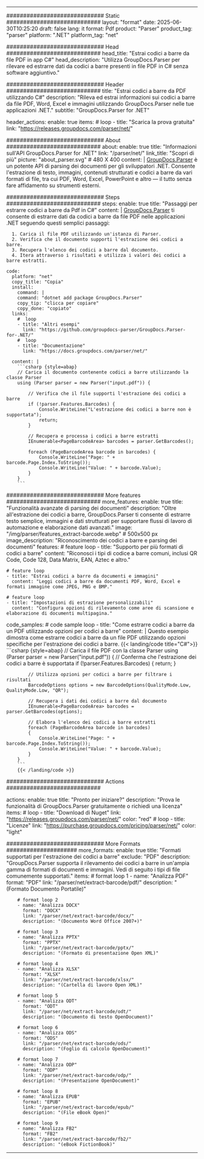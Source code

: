 


---
############################# Static ############################
layout: "format"
date:  2025-06-30T10:25:20
draft: false
lang: it
format: Pdf
product: "Parser"
product_tag: "parser"
platform: ".NET"
platform_tag: "net"

############################# Head ############################
head_title: "Estrai codici a barre da file PDF in app C#"
head_description: "Utilizza GroupDocs.Parser per rilevare ed estrarre dati da codici a barre presenti in file PDF in C# senza software aggiuntivo."

############################# Header ############################
title: "Estrai codici a barre da PDF utilizzando C#" 
description: "Rileva ed estrai informazioni sui codici a barre da file PDF, Word, Excel e immagini utilizzando GroupDocs.Parser nelle tue applicazioni .NET."
subtitle: "GroupDocs.Parser for .NET" 

header_actions:
  enable: true
  items:
    #  loop
    - title: "Scarica la prova gratuita"
      link: "https://releases.groupdocs.com/parser/net/"
      
############################# About ############################
about:
    enable: true
    title: "Informazioni sull'API GroupDocs.Parser for .NET"
    link: "/parser/net/"
    link_title: "Scopri di più"
    picture: "about_parser.svg" # 480 X 400
    content: |
       [GroupDocs.Parser](/parser/net/) è un potente API di parsing dei documenti per gli sviluppatori .NET. Consente l'estrazione di testo, immagini, contenuti strutturati e codici a barre da vari formati di file, tra cui PDF, Word, Excel, PowerPoint e altro — il tutto senza fare affidamento su strumenti esterni.

############################# Steps ############################
steps:
    enable: true
    title: "Passaggi per estrarre codici a barre da Pdf in C#"
    content: |
      [GroupDocs.Parser](/parser/net/) ti consente di estrarre dati da codici a barre da file PDF nelle applicazioni .NET seguendo questi semplici passaggi:
      
      1. Carica il file PDF utilizzando un'istanza di Parser.
      2. Verifica che il documento supporti l'estrazione dei codici a barre.
      3. Recupera l'elenco dei codici a barre dal documento.
      4. Itera attraverso i risultati e utilizza i valori dei codici a barre estratti.
   
    code:
      platform: "net"
      copy_title: "Copia"
      install:
        command: |
        command: "dotnet add package GroupDocs.Parser"
        copy_tip: "clicca per copiare"
        copy_done: "copiato"
      links:
        #  loop
        - title: "Altri esempi"
          link: "https://github.com/groupdocs-parser/GroupDocs.Parser-for-.NET/"
        #  loop
        - title: "Documentazione"
          link: "https://docs.groupdocs.com/parser/net/"
          
      content: |
        ```csharp {style=abap}
        // Carica il documento contenente codici a barre utilizzando la classe Parser
        using (Parser parser = new Parser("input.pdf")) {

            // Verifica che il file supporti l'estrazione dei codici a barre
            if (!parser.Features.Barcodes) {
                Console.WriteLine("L'estrazione dei codici a barre non è supportata");
                return;
            }

            // Recupera e processa i codici a barre estratti
            IEnumerable<PageBarcodeArea> barcodes = parser.GetBarcodes();

            foreach (PageBarcodeArea barcode in barcodes) {
                Console.WriteLine("Page: " + barcode.Page.Index.ToString());
                Console.WriteLine("Value: " + barcode.Value);
            }
        }
        ```  

############################# More features ############################
more_features:
  enable: true
  title: "Funzionalità avanzate di parsing dei documenti"
  description: "Oltre all'estrazione dei codici a barre, GroupDocs.Parser ti consente di estrarre testo semplice, immagini e dati strutturati per supportare flussi di lavoro di automazione e elaborazione dati avanzati."
  image: "/img/parser/features_extract-barcode.webp" # 500x500 px
  image_description: "Riconoscimento dei codici a barre e parsing dei documenti"
  features:
    # feature loop
    - title: "Supporto per più formati di codici a barre"
      content: "Riconosci i tipi di codice a barre comuni, inclusi QR Code, Code 128, Data Matrix, EAN, Aztec e altro."

    # feature loop
    - title: "Estrai codici a barre da documenti e immagini"
      content: "Leggi codici a barre da documenti PDF, Word, Excel e formati immagine come JPEG, PNG e BMP."

    # feature loop
    - title: "Impostazioni di estrazione personalizzabili"
      content: "Configura opzioni di rilevamento come aree di scansione e elaborazione di documenti multipagina."
      
  code_samples:
    # code sample loop
    - title: "Come estrarre codici a barre da un PDF utilizzando opzioni per codici a barre"
      content: |
        Questo esempio dimostra come estrarre codici a barre da un file PDF utilizzando opzioni specifiche per l'estrazione dei codici a barre.
        {{< landing/code title="C#">}}
        ```csharp {style=abap}
        //  Carica il file PDF con la classe Parser
        using (Parser parser = new Parser("input.pdf"))
        {
            // Conferma che l'estrazione dei codici a barre è supportata
            if (!parser.Features.Barcodes)
            {
                return;
            }

            // Utilizza opzioni per codici a barre per filtrare i risultati
            BarcodeOptions options = new BarcodeOptions(QualityMode.Low, QualityMode.Low, "QR");

            // Recupera i dati dei codici a barre dal documento
            IEnumerable<PageBarcodeArea> barcodes = parser.GetBarcodes(options);

            // Elabora l'elenco dei codici a barre estratti
            foreach (PageBarcodeArea barcode in barcodes)
            {
                Console.WriteLine("Page: " + barcode.Page.Index.ToString());
                Console.WriteLine("Value: " + barcode.Value);
            }
        }
        ```
        {{< /landing/code >}}


############################# Actions ############################

actions:
  enable: true
  title: "Pronto per iniziare?"
  description: "Prova le funzionalità di GroupDocs.Parser gratuitamente o richiedi una licenza"
  items:
    #  loop
    - title: "Download di Nuget"
      link: "https://releases.groupdocs.com/parser/net/"
      color: "red"
        #  loop
    - title: "Licenze"
      link: "https://purchase.groupdocs.com/pricing/parser/net/"
      color: "light"


############################# More Formats #####################
more_formats:
    enable: true
    title: "Formati supportati per l'estrazione dei codici a barre"
    exclude: "PDF"
    description: "GroupDocs.Parser supporta il rilevamento dei codici a barre in un'ampia gamma di formati di documenti e immagini. Vedi di seguito i tipi di file comunemente supportati."
    items: 
        # format loop 1
        - name: "Analizza PDF"
          format: "PDF"
          link: "/parser/net/extract-barcode/pdf/"
          description: "(Formato Documento Portatile)"
          
        # format loop 2
        - name: "Analizza DOCX"
          format: "DOCX"
          link: "/parser/net/extract-barcode/docx/"
          description: "(Documento Word Office 2007+)"
          
        # format loop 3
        - name: "Analizza PPTX"
          format: "PPTX"
          link: "/parser/net/extract-barcode/pptx/"
          description: "(Formato di presentazione Open XML)"
          
        # format loop 4
        - name: "Analizza XLSX"
          format: "XLSX"
          link: "/parser/net/extract-barcode/xlsx/"
          description: "(Cartella di lavoro Open XML)"
          
        # format loop 5
        - name: "Analizza ODT"
          format: "ODT"
          link: "/parser/net/extract-barcode/odt/"
          description: "(Documento di testo OpenDocument)"
          
        # format loop 6
        - name: "Analizza ODS"
          format: "ODS"
          link: "/parser/net/extract-barcode/ods/"
          description: "(Foglio di calcolo OpenDocument)"
          
        # format loop 7
        - name: "Analizza ODP"
          format: "ODP"
          link: "/parser/net/extract-barcode/odp/"
          description: "(Presentazione OpenDocument)"
          
        # format loop 8
        - name: "Analizza EPUB"
          format: "EPUB"
          link: "/parser/net/extract-barcode/epub/"
          description: "(File eBook Open)"
          
        # format loop 9
        - name: "Analizza FB2"
          format: "FB2"
          link: "/parser/net/extract-barcode/fb2/"
          description: "(eBook FictionBook)"
         
          

---